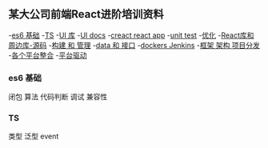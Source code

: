 ## 某大公司前端React进阶培训资料

-[es6 基础]()
-[TS]()
-[UI 库]()
-[UI docs]()
-[creact react app]()
-[unit test]()
-[优化]()
-[React库和周边库-源码]()
-[构建 和 管理]()
-[data 和 接口]()
-[dockers Jenkins]()
-[框架 架构 项目分发]()
-[各个平台整合]()
-[平台驱动]()



### es6 基础

闭包 算法 代码判断 调试
兼容性 

### TS

类型 泛型 event 





